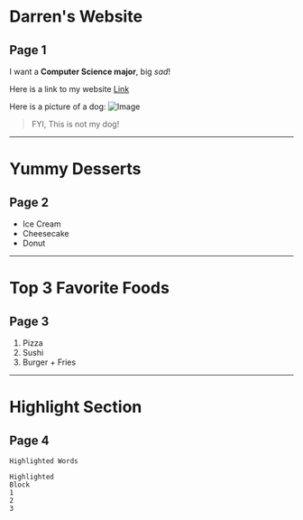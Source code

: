 # Darren's Website
## Page 1

I want a **Computer Science major**, big *sad*!

Here is a link to my website [Link](https://www.chess.com/)

Here is a picture of a dog:
![Image](https://hips.hearstapps.com/hmg-prod.s3.amazonaws.com/images/dog-puppy-on-garden-royalty-free-image-1586966191.jpg?crop=1.00xw:0.669xh;0,0.190xh&resize=1200:*)
> FYI, This is not my dog!
---


# Yummy Desserts
## Page 2

* Ice Cream
* Cheesecake
* Donut
---


# Top 3 Favorite Foods
## Page 3

1. Pizza
2. Sushi
3. Burger + Fries
---

# Highlight Section
## Page 4

`Highlighted Words`


```
Highlighted
Block
1
2
3
```

